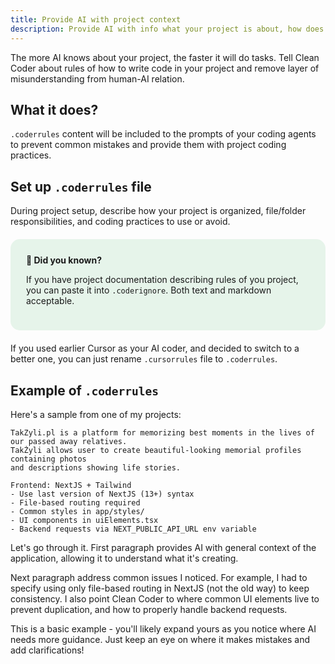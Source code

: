 ```yaml
---
title: Provide AI with project context
description: Provide AI with info what your project is about, how does files are organized here.
---
```


The more AI knows about your project, the faster it will do tasks. Tell Clean Coder about rules of how to write code in your project and remove layer of misunderstanding from human-AI relation.

## What it does?

`.coderrules` content will be included to the prompts of your coding agents to prevent common mistakes and provide them with project coding practices.

## Set up `.coderrules` file

During project setup, describe how your project is organized, file/folder responsibilities, and coding practices to use or avoid.

<div style="background-color: #e6f4ea; border-radius: 15px; padding: 25px; margin: 20px 0;">
<strong>🤔 Did you known?</strong>

If you have project documentation describing rules of you project, you can paste it into `.coderignore`. Both text and markdown acceptable.
</div>

If you used earlier Cursor as your AI coder, and decided to switch to a better one, you can just rename `.cursorrules` file to `.coderrules`.

## Example of `.coderrules`

Here's a sample from one of my projects:
```
TakZyli.pl is a platform for memorizing best moments in the lives of our passed away relatives.
TakŻyli allows user to create beautiful-looking memorial profiles containing photos 
and descriptions showing life stories.

Frontend: NextJS + Tailwind
- Use last version of NextJS (13+) syntax
- File-based routing required
- Common styles in app/styles/
- UI components in uiElements.tsx
- Backend requests via NEXT_PUBLIC_API_URL env variable
```

Let's go through it. First paragraph provides AI with general context of the application, allowing it to understand what it's creating.

Next paragraph address common issues I noticed. For example, I had to specify using only file-based routing in NextJS (not the old way) to keep consistency. I also point Clean Coder to where common UI elements live to prevent duplication, and how to properly handle backend requests.

This is a basic example - you'll likely expand yours as you notice where AI needs more guidance. Just keep an eye on where it makes mistakes and add clarifications!
